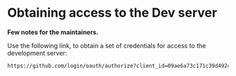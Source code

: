 # Obtaining access to the Dev server

**Few notes for the maintainers.**

Use the following link, to obtain a set of credentials for access to the development server:

```bash
https://github.com/login/oauth/authorize?client_id=09ae6a73c171c39d4924
```